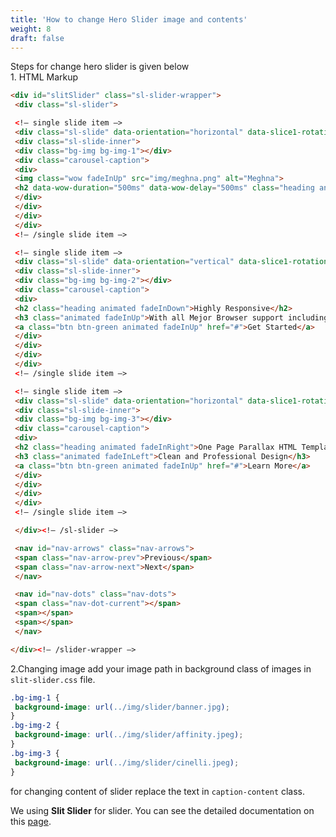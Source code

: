 ```yaml
---
title: 'How to change Hero Slider image and contents'
weight: 8
draft: false
---
```

Steps for change hero slider is given below  
1\. HTML Markup  
```html
<div id="slitSlider" class="sl-slider-wrapper">
 <div class="sl-slider">

 <!– single slide item –>
 <div class="sl-slide" data-orientation="horizontal" data-slice1-rotation="-25" data-slice2-rotation="-25" data-slice1-scale="2" data-slice2-scale="2">
 <div class="sl-slide-inner">
 <div class="bg-img bg-img-1"></div>
 <div class="carousel-caption">
 <div>
 <img class="wow fadeInUp" src="img/meghna.png" alt="Meghna">
 <h2 data-wow-duration="500ms" data-wow-delay="500ms" class="heading animated fadeInRight">Welcome To Meghna</h2>
 </div>
 </div>
 </div>
 </div>
 <!– /single slide item –>

 <!– single slide item –>
 <div class="sl-slide" data-orientation="vertical" data-slice1-rotation="10" data-slice2-rotation="-15" data-slice1-scale="1.5" data-slice2-scale="1.5">
 <div class="sl-slide-inner">
 <div class="bg-img bg-img-2"></div>
 <div class="carousel-caption">
 <div>
 <h2 class="heading animated fadeInDown">Highly Responsive</h2>
 <h3 class="animated fadeInUp">With all Mejor Browser support including IE 9</h3>
 <a class="btn btn-green animated fadeInUp" href="#">Get Started</a>
 </div>
 </div>
 </div>
 </div>
 <!– /single slide item –>

 <!– single slide item –>
 <div class="sl-slide" data-orientation="horizontal" data-slice1-rotation="3" data-slice2-rotation="3" data-slice1-scale="2" data-slice2-scale="1">
 <div class="sl-slide-inner">
 <div class="bg-img bg-img-3"></div>
 <div class="carousel-caption">
 <div>
 <h2 class="heading animated fadeInRight">One Page Parallax HTML Template</h2>
 <h3 class="animated fadeInLeft">Clean and Professional Design</h3>
 <a class="btn btn-green animated fadeInUp" href="#">Learn More</a>
 </div>
 </div>
 </div>
 </div>
 <!– /single slide item –>

 </div><!– /sl-slider –>

 <nav id="nav-arrows" class="nav-arrows">
 <span class="nav-arrow-prev">Previous</span>
 <span class="nav-arrow-next">Next</span>
 </nav>

 <nav id="nav-dots" class="nav-dots">
 <span class="nav-dot-current"></span>
 <span></span>
 <span></span>
 </nav>

</div><!– /slider-wrapper –>
```

2.Changing image add your image path in background class of images in `slit-slider.css` file.

```css
.bg-img-1 {  
 background-image: url(../img/slider/banner.jpg);  
}  
.bg-img-2 {  
 background-image: url(../img/slider/affinity.jpeg);  
}  
.bg-img-3 {  
 background-image: url(../img/slider/cinelli.jpeg);  
}  
```

for changing content of slider replace the text in `caption-content` class.

We using **Slit Slider** for slider. You can see the detailed documentation on this [page](https://tympanus.net/codrops/2012/06/05/fullscreen-slit-slider-with-jquery-and-css3/).